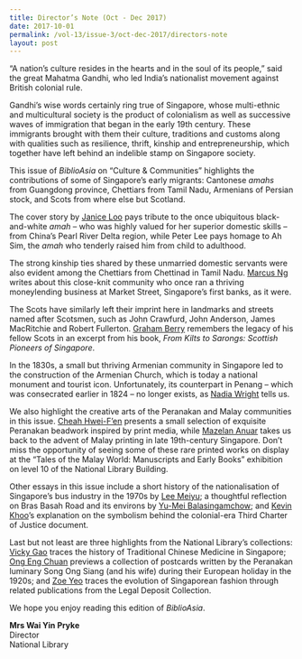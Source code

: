 ```yaml
---
title: Director’s Note (Oct - Dec 2017)
date: 2017-10-01
permalink: /vol-13/issue-3/oct-dec-2017/directors-note
layout: post
---
```

“A nation’s culture resides in the hearts and in the soul of its people,” said the great Mahatma Gandhi, who led India’s nationalist movement against British colonial rule.

Gandhi’s wise words certainly ring true of Singapore, whose multi-ethnic and multicultural society is the product of colonialism as well as successive waves of immigration that began in the early 19th century. These immigrants brought with them their culture, traditions and customs along with qualities such as resilience, thrift, kinship and entrepreneurship, which together have left behind an indelible stamp on Singapore society.

This issue of *BiblioAsia* on “Culture & Communities” highlights the contributions of some of Singapore’s early migrants: Cantonese *amahs* from Guangdong province, Chettiars from Tamil Nadu, Armenians of Persian stock, and Scots from where else but Scotland.

The cover story by [Janice Loo](/vol-13/issue-3/oct-dec-2017/lifetime-of-labour) pays tribute to the once ubiquitous black-and-white *amah* – who was highly valued for her superior domestic skills – from China’s Pearl River Delta region, while Peter Lee pays homage to Ah Sim, the *amah* who tenderly raised him from child to adulthood.

The strong kinship ties shared by these unmarried domestic servants were also evident among the Chettiars from Chettinad in Tamil Nadu. [Marcus Ng](/vol-13/issue-3/oct-dec-2017/micro-india) writes about this close-knit community who once ran a thriving moneylending business at Market Street, Singapore’s first banks, as it were.

The Scots have similarly left their imprint here in landmarks and streets named after Scotsmen, such as John Crawfurd, John Anderson, James MacRitchie and Robert Fullerton. [Graham Berry](/vol-13/issue-3/oct-dec-2017/scots-in-singapore) remembers the legacy of his fellow Scots in an excerpt from his book, *From Kilts to Sarongs: Scottish Pioneers of Singapore*.

In the 1830s, a small but thriving Armenian community in Singapore led to the construction of the Armenian Church, which is today a national monument and tourist icon. Unfortunately, its counterpart in Penang – which was consecrated earlier in 1824 – no longer exists, as [Nadia Wright](/vol-13/issue-3/oct-dec-2017/tale-of-two-churches) tells us.

We also highlight the creative arts of the Peranakan and Malay communities in this issue. [Cheah Hwei-F’en](/vol-13/issue-3/oct-dec-2017/nyonya-needlework) presents a small selection of exquisite Peranakan beadwork inspired by print media, while [Mazelan Anuar](/vol-13/issue-3/oct-dec-2017/early-malay-printing) takes us back to the advent of Malay printing in late 19th-century Singapore. Don’t miss the opportunity of seeing some of these rare printed works on display at the “Tales of the Malay World: Manuscripts and Early Books” exhibition on level 10 of the National Library Building.

Other essays in this issue include a short history of the nationalisation of Singapore’s bus industry in the 1970s by [Lee Meiyu](/vol-13/issue-3/oct-dec-2017/roadtonationalisation); a thoughtful reflection on Bras Basah Road and its environs by [Yu-Mei Balasingamchow](/vol-13/issue-3/oct-dec-2017/ramblingarndbrasbasah); and [Kevin Khoo](/vol-13/issue-3/oct-dec-2017/third-charter-justice)’s explanation on the symbolism behind the colonial-era Third Charter of Justice document.

Last but not least are three highlights from the National Library’s collections: [Vicky Gao](/vol-13/issue-3/oct-dec-2017/traditionalchinesemed) traces the history of Traditional Chinese Medicine in Singapore; [Ong Eng Chuan](/vol-13/issue-3/oct-dec-2017/european-escapade) previews a collection of postcards written by the Peranakan luminary Song Ong Siang (and his wife) during their European holiday in the 1920s; and [Zoe Yeo](/vol-13/issue-3/oct-dec-2017/fashionthroughdecades) traces the evolution of Singaporean fashion through related publications from the Legal Deposit Collection.

We hope you enjoy reading this edition of *BiblioAsia*.

<b>Mrs Wai Yin Pryke</b><br>
Director<br>
National Library